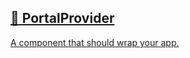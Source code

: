 ## [📄️<!-- --> <!-- -->PortalProvider](/react-native-teleport/pr-preview/pr-20/docs/api/components/portal-provider.md)

[A component that should wrap your app.](/react-native-teleport/pr-preview/pr-20/docs/api/components/portal-provider.md)
